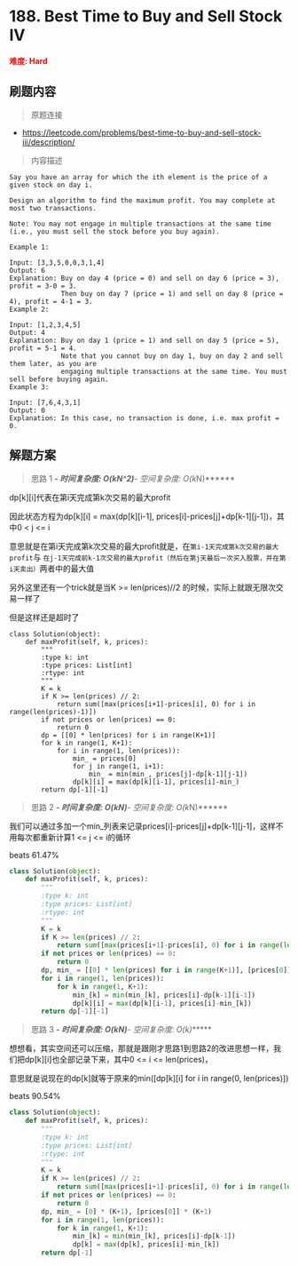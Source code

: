# 188. Best Time to Buy and Sell Stock IV

**<font color=red>难度: Hard</font>**

## 刷题内容

> 原题连接

* https://leetcode.com/problems/best-time-to-buy-and-sell-stock-iii/description/

> 内容描述

```
Say you have an array for which the ith element is the price of a given stock on day i.

Design an algorithm to find the maximum profit. You may complete at most two transactions.

Note: You may not engage in multiple transactions at the same time (i.e., you must sell the stock before you buy again).

Example 1:

Input: [3,3,5,0,0,3,1,4]
Output: 6
Explanation: Buy on day 4 (price = 0) and sell on day 6 (price = 3), profit = 3-0 = 3.
             Then buy on day 7 (price = 1) and sell on day 8 (price = 4), profit = 4-1 = 3.
Example 2:

Input: [1,2,3,4,5]
Output: 4
Explanation: Buy on day 1 (price = 1) and sell on day 5 (price = 5), profit = 5-1 = 4.
             Note that you cannot buy on day 1, buy on day 2 and sell them later, as you are
             engaging multiple transactions at the same time. You must sell before buying again.
Example 3:

Input: [7,6,4,3,1]
Output: 0
Explanation: In this case, no transaction is done, i.e. max profit = 0.
```

## 解题方案

> 思路 1
******- 时间复杂度: O(k*N^2)******- 空间复杂度: O(k*N)******

dp[k][i]代表在第i天完成第k次交易的最大profit

因此状态方程为dp[k][i] = max(dp[k][i-1], prices[i]-prices[j]+dp[k-1][j-1])，其中0 < j <= i

意思就是在第i天完成第k次交易的最大profit就是，在```第i-1天完成第k次交易的最大profit```与
```在j-1天完成前k-1次交易的最大profit（然后在第j天最后一次买入股票，并在第i天卖出）```两者中的最大值

另外这里还有一个trick就是当K >= len(prices)//2 的时候，实际上就跟无限次交易一样了

但是这样还是超时了

```
class Solution(object):
    def maxProfit(self, k, prices):
        """
        :type k: int
        :type prices: List[int]
        :rtype: int
        """
        K = k
        if K >= len(prices) // 2: 
            return sum([max(prices[i+1]-prices[i], 0) for i in range(len(prices)-1)])
        if not prices or len(prices) == 0:
            return 0
        dp = [[0] * len(prices) for i in range(K+1)]
        for k in range(1, K+1):
            for i in range(1, len(prices)):
                min_ = prices[0]
                for j in range(1, i+1):
                    min_ = min(min_, prices[j]-dp[k-1][j-1])
                dp[k][i] = max(dp[k][i-1], prices[i]-min_)
        return dp[-1][-1]
```


> 思路 2
******- 时间复杂度: O(k*N)******- 空间复杂度: O(k*N)******


我们可以通过多加一个min_列表来记录prices[i]-prices[j]+dp[k-1][j-1]，这样不用每次都重新计算1 <= j <= i的循环

beats 61.47%

```python
class Solution(object):
    def maxProfit(self, k, prices):
        """
        :type k: int
        :type prices: List[int]
        :rtype: int
        """
        K = k
        if K >= len(prices) // 2: 
            return sum([max(prices[i+1]-prices[i], 0) for i in range(len(prices)-1)])
        if not prices or len(prices) == 0:
            return 0
        dp, min_ = [[0] * len(prices) for i in range(K+1)], [prices[0]] * (K+1)
        for i in range(1, len(prices)):
            for k in range(1, K+1):
                min_[k] = min(min_[k], prices[i]-dp[k-1][i-1])
                dp[k][i] = max(dp[k][i-1], prices[i]-min_[k])
        return dp[-1][-1]
```



> 思路 3
******- 时间复杂度: O(k*N)******- 空间复杂度: O(k)******


想想看，其实空间还可以压缩，那就是跟刚才思路1到思路2的改进思想一样，我们把dp[k][i]也全部记录下来，其中0 <= i <= len(prices)，

意思就是说现在的dp[k]就等于原来的min([dp[k][i] for i in range(0, len(prices)])

beats 90.54%

```python
class Solution(object):
    def maxProfit(self, k, prices):
        """
        :type k: int
        :type prices: List[int]
        :rtype: int
        """
        K = k
        if K >= len(prices) // 2: 
            return sum([max(prices[i+1]-prices[i], 0) for i in range(len(prices)-1)])
        if not prices or len(prices) == 0:
            return 0
        dp, min_ = [0] * (K+1), [prices[0]] * (K+1)
        for i in range(1, len(prices)):
            for k in range(1, K+1):
                min_[k] = min(min_[k], prices[i]-dp[k-1])
                dp[k] = max(dp[k], prices[i]-min_[k])
        return dp[-1]
```























